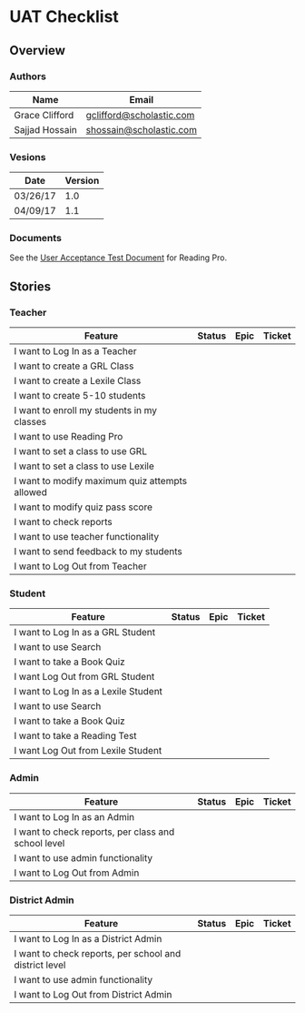 # UAT Checklist

## Overview

### Authors

| Name | Email |
| --- | --- |
| Grace Clifford | <gclifford@scholastic.com> |
| Sajjad Hossain | <shossain@scholastic.com> |

### Vesions

| Date | Version |
| --- | --- |
| 03/26/17 | 1.0 |
| 04/09/17 | 1.1 |

### Documents

See the [User Acceptance Test Document](../plans/uat/reading_pro_uat_plan.md) for Reading Pro.


## Stories

### Teacher

| Feature | Status | Epic | Ticket |
| --- | --- | --- | --- |
| I want to Log In as a Teacher | 
| I want to create a GRL Class |
| I want to create a Lexile Class |
| I want to create 5-10 students |
| I want to enroll my students in my classes |
| I want to use Reading Pro | 
| I want to set a class to use GRL |
| I want to set a class to use Lexile |
| I want to modify maximum quiz attempts allowed |
| I want to modify quiz pass score |
| I want to check reports |
| I want to use teacher functionality |
| I want to send feedback to my students |
| I want to Log Out from Teacher |

### Student 

| Feature | Status | Epic | Ticket |
| --- | --- | --- | --- |
| I want to Log In as a GRL Student |
| I want to use Search |
| I want to take a Book Quiz |
| I want Log Out from GRL Student |
| I want to Log In as a Lexile Student |
| I want to use Search |
| I want to take a Book Quiz |
| I want to take a Reading Test | 
| I want Log Out from Lexile Student |

### Admin

| Feature | Status | Epic | Ticket |
| --- | --- | --- | --- |
| I want to Log In as an Admin |
| I want to check reports, per class and school level |
| I want to use admin functionality |
| I want to Log Out from Admin |

### District Admin

| Feature | Status | Epic | Ticket |
| --- | --- | --- | --- |
| I want to Log In as a District Admin |
| I want to check reports, per school and district level |
| I want to use admin functionality |
| I want to Log Out from  District Admin |